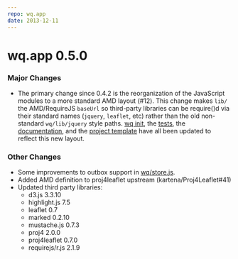 ```yaml
---
repo: wq.app
date: 2013-12-11
---
```


# wq.app 0.5.0

### Major Changes
- The primary change since 0.4.2 is the reorganization of the JavaScript modules to a more standard AMD layout (#12).  This change makes `lib/` the AMD/RequireJS `baseUrl` so third-party libraries can be require()d via their standard names (`jquery`, `leaflet`, etc) rather than the old non-standard `wq/lib/jquery` style paths.  [wq init](../wq.build/cli.md), the [tests](https://github.com/wq/wq.app/blob/master/tests/), the [documentation](../index.md), and the [project template](https://github.com/wq/django-wq-template) have  all been updated to reflect this new layout.

### Other Changes
- Some improvements to outbox support in [wq/store.js](../@wq/store.md).
- Added AMD definition to proj4leaflet upstream (kartena/Proj4Leaflet#41)
- Updated third party libraries:
  - d3.js 3.3.10
  - highlight.js 7.5
  - leaflet 0.7  
  - marked 0.2.10
  - mustache.js 0.7.3
  - proj4 2.0.0  
  - proj4leaflet 0.7.0
  - requirejs/r.js 2.1.9
